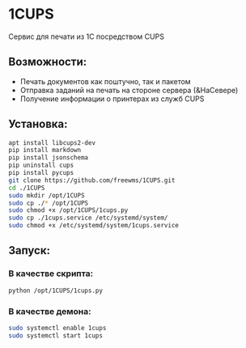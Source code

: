 # 1CUPS
Сервис для печати из 1С посредством CUPS

## Возможности:
- Печать документов как поштучно, так и пакетом
- Отправка заданий на печать на стороне сервера (&НаСевере)
- Получение информации о принтерах из служб CUPS

## Установка:

```bash
apt install libcups2-dev
pip install markdown
pip install jsonschema
pip uninstall cups
pip install pycups
git clone https://github.com/freewms/1CUPS.git
cd ./1CUPS
sudo mkdir /opt/1CUPS
sudo cp ./* /opt/1CUPS
sudo chmod +x /opt/1CUPS/1cups.py
sudo cp ./1cups.service /etc/systemd/system/
sudo chmod +x /etc/systemd/system/1cups.service
```

## Запуск:  

### В качестве скрипта:
```bash
python /opt/1CUPS/1cups.py
```

### В качестве демона:
```bash
sudo systemctl enable 1cups
sudo systemctl start 1cups
```
